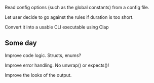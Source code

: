 Read config options (such as the global constants) from a config file.

Let user decide to go against the rules if duration is too short.

Convert it into a usable CLI executable using Clap


## Some day
Improve code logic. Structs, enums?

Improve error handling. No unwrap() or expects()!

Improve the looks of the output.
